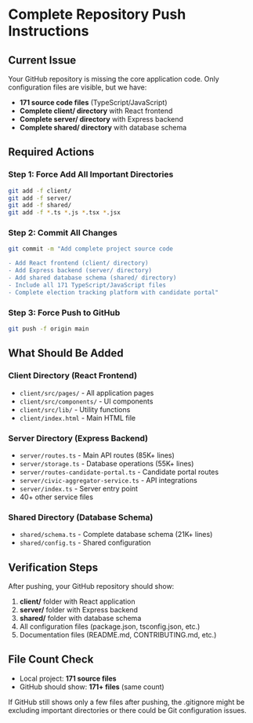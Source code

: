 # Complete Repository Push Instructions

## Current Issue
Your GitHub repository is missing the core application code. Only configuration files are visible, but we have:
- **171 source code files** (TypeScript/JavaScript)
- **Complete client/ directory** with React frontend
- **Complete server/ directory** with Express backend  
- **Complete shared/ directory** with database schema

## Required Actions

### Step 1: Force Add All Important Directories
```bash
git add -f client/
git add -f server/
git add -f shared/
git add -f *.ts *.js *.tsx *.jsx
```

### Step 2: Commit All Changes
```bash
git commit -m "Add complete project source code

- Add React frontend (client/ directory)
- Add Express backend (server/ directory) 
- Add shared database schema (shared/ directory)
- Include all 171 TypeScript/JavaScript files
- Complete election tracking platform with candidate portal"
```

### Step 3: Force Push to GitHub
```bash
git push -f origin main
```

## What Should Be Added

### Client Directory (React Frontend)
- `client/src/pages/` - All application pages
- `client/src/components/` - UI components  
- `client/src/lib/` - Utility functions
- `client/index.html` - Main HTML file

### Server Directory (Express Backend)
- `server/routes.ts` - Main API routes (85K+ lines)
- `server/storage.ts` - Database operations (55K+ lines)  
- `server/routes-candidate-portal.ts` - Candidate portal routes
- `server/civic-aggregator-service.ts` - API integrations
- `server/index.ts` - Server entry point
- 40+ other service files

### Shared Directory (Database Schema)
- `shared/schema.ts` - Complete database schema (21K+ lines)
- `shared/config.ts` - Shared configuration

## Verification Steps

After pushing, your GitHub repository should show:
1. **client/** folder with React application
2. **server/** folder with Express backend
3. **shared/** folder with database schema
4. All configuration files (package.json, tsconfig.json, etc.)
5. Documentation files (README.md, CONTRIBUTING.md, etc.)

## File Count Check
- Local project: **171 source files**
- GitHub should show: **171+ files** (same count)

If GitHub still shows only a few files after pushing, the .gitignore might be excluding important directories or there could be Git configuration issues.